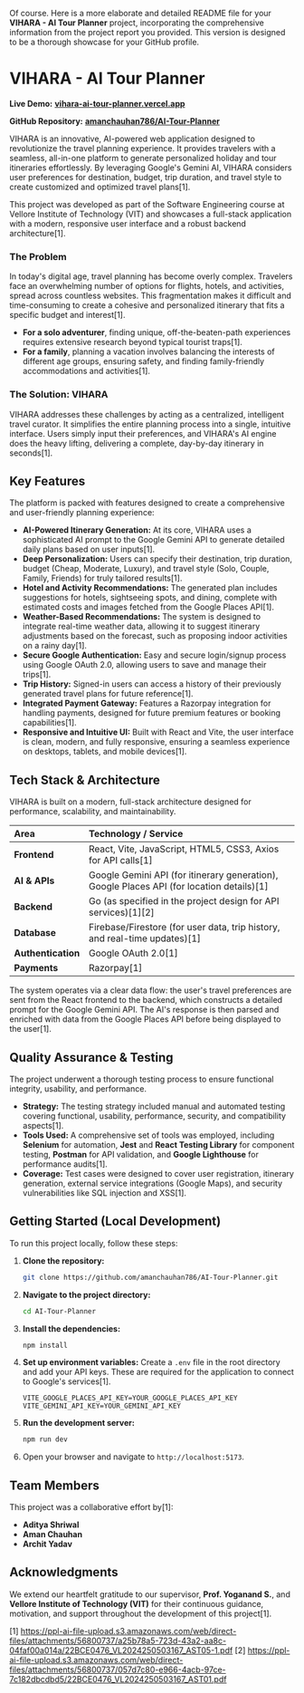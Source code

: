 Of course. Here is a more elaborate and detailed README file for your **VIHARA - AI Tour Planner** project, incorporating the comprehensive information from the project report you provided. This version is designed to be a thorough showcase for your GitHub profile.

# VIHARA - AI Tour Planner

**Live Demo:** **[vihara-ai-tour-planner.vercel.app](https://vihara-ai-tour-planner.vercel.app/)**

**GitHub Repository:** **[amanchauhan786/AI-Tour-Planner](https://github.com/amanchauhan786/AI-Tour-Planner)**

VIHARA is an innovative, AI-powered web application designed to revolutionize the travel planning experience. It provides travelers with a seamless, all-in-one platform to generate personalized holiday and tour itineraries effortlessly. By leveraging Google's Gemini AI, VIHARA considers user preferences for destination, budget, trip duration, and travel style to create customized and optimized travel plans[1].

This project was developed as part of the Software Engineering course at Vellore Institute of Technology (VIT) and showcases a full-stack application with a modern, responsive user interface and a robust backend architecture[1].

### The Problem

In today's digital age, travel planning has become overly complex. Travelers face an overwhelming number of options for flights, hotels, and activities, spread across countless websites. This fragmentation makes it difficult and time-consuming to create a cohesive and personalized itinerary that fits a specific budget and interest[1].

*   **For a solo adventurer**, finding unique, off-the-beaten-path experiences requires extensive research beyond typical tourist traps[1].
*   **For a family**, planning a vacation involves balancing the interests of different age groups, ensuring safety, and finding family-friendly accommodations and activities[1].

### The Solution: VIHARA

VIHARA addresses these challenges by acting as a centralized, intelligent travel curator. It simplifies the entire planning process into a single, intuitive interface. Users simply input their preferences, and VIHARA's AI engine does the heavy lifting, delivering a complete, day-by-day itinerary in seconds[1].

## Key Features

The platform is packed with features designed to create a comprehensive and user-friendly planning experience:

*   **AI-Powered Itinerary Generation:** At its core, VIHARA uses a sophisticated AI prompt to the Google Gemini API to generate detailed daily plans based on user inputs[1].
*   **Deep Personalization:** Users can specify their destination, trip duration, budget (Cheap, Moderate, Luxury), and travel style (Solo, Couple, Family, Friends) for truly tailored results[1].
*   **Hotel and Activity Recommendations:** The generated plan includes suggestions for hotels, sightseeing spots, and dining, complete with estimated costs and images fetched from the Google Places API[1].
*   **Weather-Based Recommendations:** The system is designed to integrate real-time weather data, allowing it to suggest itinerary adjustments based on the forecast, such as proposing indoor activities on a rainy day[1].
*   **Secure Google Authentication:** Easy and secure login/signup process using Google OAuth 2.0, allowing users to save and manage their trips[1].
*   **Trip History:** Signed-in users can access a history of their previously generated travel plans for future reference[1].
*   **Integrated Payment Gateway:** Features a Razorpay integration for handling payments, designed for future premium features or booking capabilities[1].
*   **Responsive and Intuitive UI:** Built with React and Vite, the user interface is clean, modern, and fully responsive, ensuring a seamless experience on desktops, tablets, and mobile devices[1].

## Tech Stack & Architecture

VIHARA is built on a modern, full-stack architecture designed for performance, scalability, and maintainability.

| Area | Technology / Service |
| :--- | :--- |
| **Frontend** | React, Vite, JavaScript, HTML5, CSS3, Axios for API calls[1] |
| **AI & APIs**| Google Gemini API (for itinerary generation), Google Places API (for location details)[1] |
| **Backend** | Go (as specified in the project design for API services)[1][2] |
| **Database** | Firebase/Firestore (for user data, trip history, and real-time updates)[1] |
| **Authentication** | Google OAuth 2.0[1] |
| **Payments** | Razorpay[1] |

The system operates via a clear data flow: the user's travel preferences are sent from the React frontend to the backend, which constructs a detailed prompt for the Google Gemini API. The AI's response is then parsed and enriched with data from the Google Places API before being displayed to the user[1].

## Quality Assurance & Testing

The project underwent a thorough testing process to ensure functional integrity, usability, and performance.

*   **Strategy:** The testing strategy included manual and automated testing covering functional, usability, performance, security, and compatibility aspects[1].
*   **Tools Used:** A comprehensive set of tools was employed, including **Selenium** for automation, **Jest** and **React Testing Library** for component testing, **Postman** for API validation, and **Google Lighthouse** for performance audits[1].
*   **Coverage:** Test cases were designed to cover user registration, itinerary generation, external service integrations (Google Maps), and security vulnerabilities like SQL injection and XSS[1].

## Getting Started (Local Development)

To run this project locally, follow these steps:

1.  **Clone the repository:**
    ```sh
    git clone https://github.com/amanchauhan786/AI-Tour-Planner.git
    ```
2.  **Navigate to the project directory:**
    ```sh
    cd AI-Tour-Planner
    ```
3.  **Install the dependencies:**
    ```sh
    npm install
    ```
4.  **Set up environment variables:** Create a `.env` file in the root directory and add your API keys. These are required for the application to connect to Google's services[1].
    ```env
    VITE_GOOGLE_PLACES_API_KEY=YOUR_GOOGLE_PLACES_API_KEY
    VITE_GEMINI_API_KEY=YOUR_GEMINI_API_KEY
    ```
5.  **Run the development server:**
    ```sh
    npm run dev
    ```
6.  Open your browser and navigate to `http://localhost:5173`.

## Team Members

This project was a collaborative effort by[1]:

*   **Aditya Shriwal**
*   **Aman Chauhan**
*   **Archit Yadav**

## Acknowledgments

We extend our heartfelt gratitude to our supervisor, **Prof. Yoganand S.**, and **Vellore Institute of Technology (VIT)** for their continuous guidance, motivation, and support throughout the development of this project[1].

[1] https://ppl-ai-file-upload.s3.amazonaws.com/web/direct-files/attachments/56800737/a25b78a5-723d-43a2-aa8c-04faf00a014a/22BCE0476_VL2024250503167_AST05-1.pdf
[2] https://ppl-ai-file-upload.s3.amazonaws.com/web/direct-files/attachments/56800737/057d7c80-e966-4acb-97ce-7c182dbcdbd5/22BCE0476_VL2024250503167_AST01.pdf
